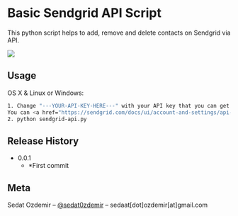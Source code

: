# Basic Sendgrid API Script

This python script helps to add, remove and delete contacts on Sendgrid via API.

![](header.png)

## Usage

OS X & Linux or Windows:

```sh
1. Change "---YOUR-API-KEY-HERE---" with your API key that you can get an API from Sendgrid. 
You can <a href="https://sendgrid.com/docs/ui/account-and-settings/api-keys/" target="_blank">read</a> this document.
2. python sendgrid-api.py
```

## Release History

* 0.0.1
    * *First commit


## Meta

Sedat Ozdemir – [@sedat0zdemir](https://www.linkedin.com/in/sedat0zdemir/?originalSubdomain=tr) – sedaat[dot]ozdemir[at]gmail.com

